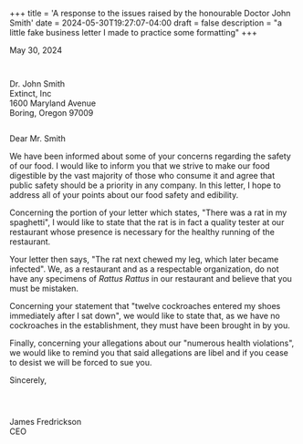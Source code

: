 +++
title = 'A response to the issues raised by the honourable Doctor John Smith'
date = 2024-05-30T19:27:07-04:00
draft = false
description = "a little fake business letter I made to practice some formatting"
+++


May 30, 2024
` `  
` `  
` `  
` `  
Dr. John Smith\
Extinct, Inc\
1600 Maryland Avenue\
Boring, Oregon 97009

` `  
Dear Mr. Smith

We have been informed about some of your concerns regarding the safety of our food. I would like to inform you that we strive to make our food digestible by the vast majority of those who consume it and agree that public safety should be a priority in any company. In this letter, I hope to address all of your points about our food safety and edibility.

Concerning the portion of your letter which states, "There was a rat in my spaghetti", I would like to state that the rat is in fact a quality tester at our restaurant whose presence is necessary for the healthy running of the restaurant.

Your letter then says, "The rat next chewed my leg, which later became infected". We, as a restaurant and as a respectable organization, do not have any specimens of *Rattus Rattus* in our restaurant and believe that you must be mistaken.

Concerning your statement that "twelve cockroaches entered my shoes immediately after I sat down", we would like to state that, as we have no cockroaches in the establishment, they must have been brought in by you.

Finally, concerning your allegations about our "numerous health violations", we would like to remind you that said allegations are libel and if you cease to desist we will be forced to sue you.

Sincerely,

` `  
` `  
` `  
James Fredrickson\
CEO

` `  
` `  
` `  
